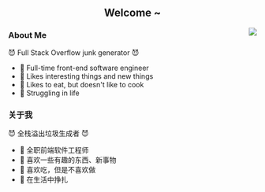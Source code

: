 <h2 align="center">Welcome ~</h2>

<img align="right" src="https://almanac.baii.icu/api/almanac/picture?lang=en&width=480" />

### About Me
😈 Full Stack Overflow junk generator 😈
- 🔧 Full-time front-end software engineer
- 🎉 Likes interesting things and new things
- 🥘 Likes to eat, but doesn't like to cook
- 🎢 Struggling in life

### 关于我
😈 全栈溢出垃圾生成者 😈
- 🔧 全职前端软件工程师
- 🎉 喜欢一些有趣的东西、新事物
- 🥘 喜欢吃，但是不喜欢做
- 🎢 在生活中挣扎
